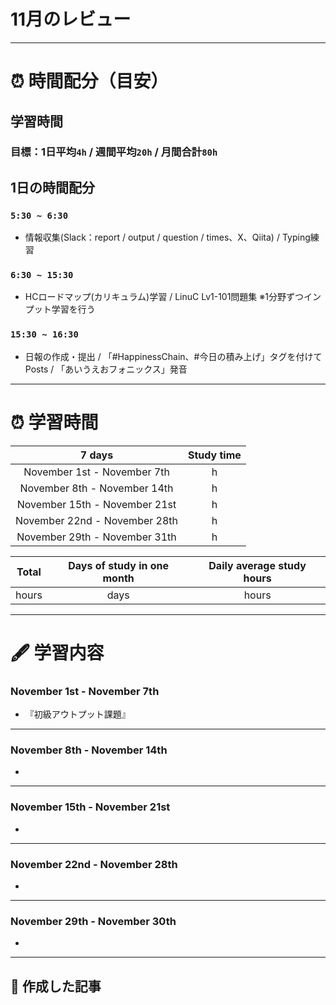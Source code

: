 # 11月のレビュー
---

# ⏰ 時間配分（目安）
## 学習時間
### 目標：1日平均`4h` / 週間平均`20h` / 月間合計`80h`
 
## 1日の時間配分
### `5:30 ~ 6:30`
- 情報収集(Slack：report / output / question / times、X、Qiita) / Typing練習
### `6:30 ~ 15:30`
- HCロードマップ(カリキュラム)学習 / LinuC Lv1-101問題集 ※1分野ずつインプット学習を行う
### `15:30 ~ 16:30`
- 日報の作成・提出 / 「#HappinessChain、#今日の積み上げ」タグを付けてPosts / 「あいうえおフォニックス」発音
---

# ⏰ 学習時間
| 7 days | Study time |
| :---: | :---: |
| November 1st - November 7th |  h |
| November 8th - November 14th |  h |
| November 15th - November 21st |  h |
| November 22nd - November 28th |  h |
| November 29th - November 31th |  h |

| Total | Days of study in one month | Daily average study hours |
| :---: | :---: | :---: |
|  hours |  days |  hours |
---


# 🖋️ 学習内容
### November 1st - November 7th 
- 『初級アウトプット課題』

---


### November 8th - November 14th
- 
---


### November 15th - November 21st
- 
---


### November 22nd - November 28th
- 
---


### November 29th - November 30th
- 
---


## 📰 作成した記事
